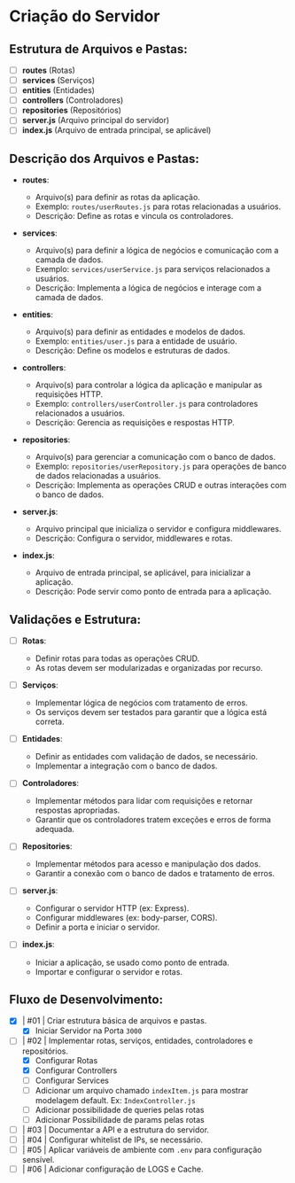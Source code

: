 # Criação do Servidor

## Estrutura de Arquivos e Pastas:

- [ ] **routes** (Rotas)
- [ ] **services** (Serviços)
- [ ] **entities** (Entidades)
- [ ] **controllers** (Controladores)
- [ ] **repositories** (Repositórios)
- [ ] **server.js** (Arquivo principal do servidor)
- [ ] **index.js** (Arquivo de entrada principal, se aplicável)

## Descrição dos Arquivos e Pastas:

- **routes**:

  - Arquivo(s) para definir as rotas da aplicação.
  - Exemplo: `routes/userRoutes.js` para rotas relacionadas a usuários.
  - Descrição: Define as rotas e vincula os controladores.

- **services**:

  - Arquivo(s) para definir a lógica de negócios e comunicação com a camada de dados.
  - Exemplo: `services/userService.js` para serviços relacionados a usuários.
  - Descrição: Implementa a lógica de negócios e interage com a camada de dados.

- **entities**:

  - Arquivo(s) para definir as entidades e modelos de dados.
  - Exemplo: `entities/user.js` para a entidade de usuário.
  - Descrição: Define os modelos e estruturas de dados.

- **controllers**:

  - Arquivo(s) para controlar a lógica da aplicação e manipular as requisições HTTP.
  - Exemplo: `controllers/userController.js` para controladores relacionados a usuários.
  - Descrição: Gerencia as requisições e respostas HTTP.

- **repositories**:

  - Arquivo(s) para gerenciar a comunicação com o banco de dados.
  - Exemplo: `repositories/userRepository.js` para operações de banco de dados relacionadas a usuários.
  - Descrição: Implementa as operações CRUD e outras interações com o banco de dados.

- **server.js**:

  - Arquivo principal que inicializa o servidor e configura middlewares.
  - Descrição: Configura o servidor, middlewares e rotas.

- **index.js**:
  - Arquivo de entrada principal, se aplicável, para inicializar a aplicação.
  - Descrição: Pode servir como ponto de entrada para a aplicação.

## Validações e Estrutura:

- [ ] **Rotas**:

  - Definir rotas para todas as operações CRUD.
  - As rotas devem ser modularizadas e organizadas por recurso.

- [ ] **Serviços**:

  - Implementar lógica de negócios com tratamento de erros.
  - Os serviços devem ser testados para garantir que a lógica está correta.

- [ ] **Entidades**:

  - Definir as entidades com validação de dados, se necessário.
  - Implementar a integração com o banco de dados.

- [ ] **Controladores**:

  - Implementar métodos para lidar com requisições e retornar respostas apropriadas.
  - Garantir que os controladores tratem exceções e erros de forma adequada.

- [ ] **Repositories**:

  - Implementar métodos para acesso e manipulação dos dados.
  - Garantir a conexão com o banco de dados e tratamento de erros.

- [ ] **server.js**:

  - Configurar o servidor HTTP (ex: Express).
  - Configurar middlewares (ex: body-parser, CORS).
  - Definir a porta e iniciar o servidor.

- [ ] **index.js**:
  - Iniciar a aplicação, se usado como ponto de entrada.
  - Importar e configurar o servidor e rotas.

## Fluxo de Desenvolvimento:

- [x] | #01 | Criar estrutura básica de arquivos e pastas.
  - [x] Iniciar Servidor na Porta `3000`
- [ ] | #02 | Implementar rotas, serviços, entidades, controladores e repositórios.
  - [x] Configurar Rotas
  - [x] Configurar Controllers
  - [ ] Configurar Services
  - [ ] Adicionar um arquivo chamado `indexItem.js` para mostrar modelagem default. Ex: `IndexController.js`
  - [ ] Adicionar possibilidade de queries pelas rotas
  - [ ] Adicionar Possibilidade de params pelas rotas
- [ ] | #03 | Documentar a API e a estrutura do servidor.
- [ ] | #04 | Configurar whitelist de IPs, se necessário.
- [ ] | #05 | Aplicar variáveis de ambiente com `.env` para configuração sensível.
- [ ] | #06 | Adicionar configuração de LOGS e Cache.
